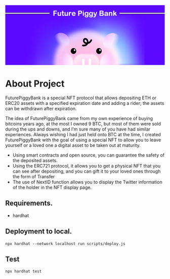 <div align="center"><img src="./docs/banner.png"></div>

# About Project 

FuturePiggyBank is a special NFT protocol that allows depositing ETH or ERC20 assets with a specified expiration date and adding a rider; the assets can be withdrawn after expiration.

The idea of FuturePiggyBank came from my own experience of buying bitcoins years ago, at the most I owned 9 BTC, but most of them were sold during the ups and downs, and I'm sure many of you have had similar experiences. Always wishing I had just held onto BTC at the time, I created FuturePiggyBank with the goal of using a special NFT to allow you to leave yourself or a loved one a digital asset to be taken out at maturity.

- Using smart contracts and open source, you can guarantee the safety of the deposited assets.
- Using the ERC721 protocol, it allows you to get a physical NFT that you can see after depositing, and you can gift it to your loved ones through the form of Transfer
- The use of NextID function allows you to display the Twitter information of the holder in the NFT display page.

## Requirements.
- hardhat

## Deployment to local.
```
npx hardhat --network localhost run scripts/deploy.js
```

## Test
```
npx hardhat test
```
